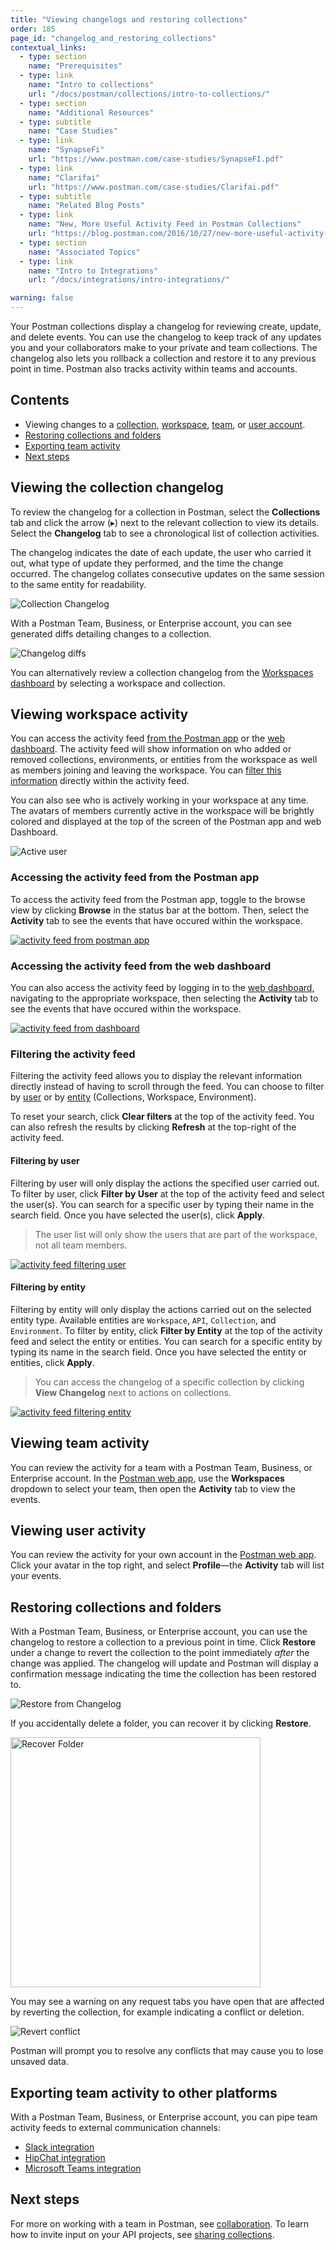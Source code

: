 ```yaml
---
title: "Viewing changelogs and restoring collections"
order: 185
page_id: "changelog_and_restoring_collections"
contextual_links:
  - type: section
    name: "Prerequisites"
  - type: link
    name: "Intro to collections"
    url: "/docs/postman/collections/intro-to-collections/"
  - type: section
    name: "Additional Resources"
  - type: subtitle
    name: "Case Studies"
  - type: link
    name: "SynapseFi"
    url: "https://www.postman.com/case-studies/SynapseFI.pdf"
  - type: link
    name: "Clarifai"
    url: "https://www.postman.com/case-studies/Clarifai.pdf"
  - type: subtitle
    name: "Related Blog Posts"
  - type: link
    name: "New, More Useful Activity Feed in Postman Collections"
    url: "https://blog.postman.com/2016/10/27/new-more-useful-activity-feed-in-postman-collections/"
  - type: section
    name: "Associated Topics"
  - type: link
    name: "Intro to Integrations"
    url: "/docs/integrations/intro-integrations/"

warning: false
---
```


Your Postman collections display a changelog for reviewing create, update, and delete events. You can use the changelog to keep track of any updates you and your collaborators make to your private and team collections. The changelog also lets you rollback a collection and restore it to any previous point in time. Postman also tracks activity within teams and accounts.

## Contents

* Viewing changes to a [collection](#viewing-the-collection-changelog), [workspace](#viewing-workspace-activity), [team](#viewing-team-activity), or [user account](#viewing-user-activity).
* [Restoring collections and folders](#restoring-collections-and-folders)
* [Exporting team activity](#exporting-team-activity-to-other-platforms)
* [Next steps](#next-steps)

## Viewing the collection changelog

To review the changelog for a collection in Postman, select the __Collections__ tab and click the arrow (&#9656;) next to the relevant collection to view its details. Select the __Changelog__ tab to see a chronological list of collection activities.

The changelog indicates the date of each update, the user who carried it out, what type of update they performed, and the time the change occurred. The changelog collates consecutive updates on the same session to the same entity for readability.

![Collection Changelog](https://assets.postman.com/postman-docs/collection-changelog.png)

With a Postman Team, Business, or Enterprise account, you can see generated diffs detailing changes to a collection.

![Changelog diffs](https://assets.postman.com/postman-docs/changelog-diff.png)

You can alternatively review a collection changelog from the [Workspaces dashboard](https://app.getpostman.com/dashboard) by selecting a workspace and collection.

## Viewing workspace activity

You can access the activity feed [from the Postman app](#accessing-the-activity-feed-from-the-postman-app) or the [web dashboard](#accessing-the-activity-feed-from-the-web-dashboard). The activity feed will show information on who added or removed collections, environments, or entities from the workspace as well as members joining and leaving the workspace. You can [filter this information](#filtering-the-activity-feed) directly within the activity feed.

You can also see who is actively working in your workspace at any time. The avatars of members currently active in the workspace will be brightly colored and displayed at the top of the screen of the Postman app and web Dashboard.

![Active user](https://assets.postman.com/postman-docs/Presence+active+members.jpg)

### Accessing the activity feed from the Postman app

To access the activity feed from the Postman app, toggle to the browse view by clicking **Browse** in the status bar at the bottom. Then, select the **Activity** tab to see the events that have occured within the workspace.

[![activity feed from postman app](https://user-images.githubusercontent.com/5029719/72337988-6cc73400-36bb-11ea-9e9d-c970c06240f3.gif)](https://user-images.githubusercontent.com/5029719/72337988-6cc73400-36bb-11ea-9e9d-c970c06240f3.gif)

### Accessing the activity feed from the web dashboard

You can also access the activity feed by logging in to the [web dashboard](https://app.getpostman.com/dashboard), navigating to the appropriate workspace, then selecting the **Activity** tab to see the events that have occured within the workspace.

[![activity feed from dashboard](https://user-images.githubusercontent.com/5029719/72341061-44dacf00-36c1-11ea-80e6-d005d465585e.gif)](https://user-images.githubusercontent.com/5029719/72341061-44dacf00-36c1-11ea-80e6-d005d465585e.gif)

### Filtering the activity feed

Filtering the activity feed allows you to display the relevant information directly instead of having to scroll through the feed. You can choose to filter by [user](#filtering-by-user) or by [entity](#filtering-by-entity) (Collections, Workspace, Environment).

To reset your search, click **Clear filters** at the top of the activity feed. You can also refresh the results by clicking **Refresh** at the top-right of the activity feed.

#### Filtering by user

Filtering by user will only display the actions the specified user carried out.
To filter by user, click **Filter by User** at the top of the activity feed and select the user(s). You can search for a specific user by typing their name in the search field. Once you have selected the user(s), click **Apply**.

> The user list will only show the users that are part of the workspace, not all team members.

[![activity feed filtering user](https://user-images.githubusercontent.com/5029719/72342650-d861cf00-36c4-11ea-9156-95a41646c552.gif)](https://user-images.githubusercontent.com/5029719/72342650-d861cf00-36c4-11ea-9156-95a41646c552.gif)

#### Filtering by entity

Filtering by entity will only display the actions carried out on the selected entity type. Available entities are `Workspace`, `API`, `Collection`, and `Environment`.
To filter by entity, click **Filter by Entity** at the top of the activity feed and select the entity or entities. You can search for a specific entity by typing its name in the search field. Once you have selected the entity or entities, click **Apply**.

> You can access the changelog of a specific collection by clicking **View Changelog** next to actions on collections.

[![activity feed filtering entity](https://user-images.githubusercontent.com/5029719/72995901-9c7be780-3df1-11ea-891c-f57b86edb7a7.gif)](https://user-images.githubusercontent.com/5029719/72995901-9c7be780-3df1-11ea-891c-f57b86edb7a7.gif)

## Viewing team activity

You can review the activity for a team with a Postman Team, Business, or Enterprise account. In the [Postman web app](https://app.getpostman.com), use the __Workspaces__ dropdown to select your team, then open the __Activity__ tab to view the events.

## Viewing user activity

You can review the activity for your own account in the [Postman web app](https://app.getpostman.com). Click your avatar in the top right, and select __Profile__—the __Activity__ tab will list your events.

## Restoring collections and folders

With a Postman Team, Business, or Enterprise account, you can use the changelog to restore a collection to a previous point in time. Click __Restore__ under a change to revert the collection to the point immediately _after_ the change was applied. The changelog will update and Postman will display a confirmation message indicating the time the collection has been restored to.

![Restore from Changelog](https://assets.postman.com/postman-docs/restore-changelog.png)

If you accidentally delete a folder, you can recover it by clicking __Restore__.

<img alt="Recover Folder" src="https://assets.postman.com/postman-docs/restore-folder.jpg" width="400px"/>

You may see a warning on any request tabs you have open that are affected by reverting the collection, for example indicating a conflict or deletion.

![Revert conflict](https://assets.postman.com/postman-docs/revert-conflict.png)

Postman will prompt you to resolve any conflicts that may cause you to lose unsaved data.

## Exporting team activity to other platforms

With a Postman Team, Business, or Enterprise account, you can pipe team activity feeds to external communication channels:

* [Slack integration](/docs/integrations/slack/)
* [HipChat integration](/docs/integrations/hipchat/)
* [Microsoft Teams integration](/docs/integrations/microsoft-teams/)  

## Next steps

For more on working with a team in Postman, see [collaboration](/docs/postman/collaboration/collaboration-intro/). To learn how to invite input on your API projects, see [sharing collections](/docs/postman/collections/sharing-collections/).
